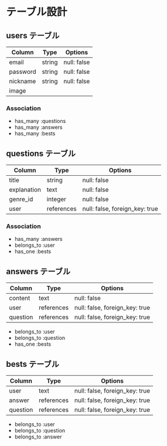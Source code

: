 # テーブル設計

## users テーブル

| Column     | Type   | Options     |
| --------   | ------ | ----------- |
| email      | string | null: false |
| password   | string | null: false |
| nickname   | string | null: false |
| image      |        |             |

### Association

- has_many :questions
- has_many :answers
- has_many :bests
 
## questions テーブル

| Column      | Type       | Options                        |
| ------      | ---------- | ------------------------------ |
| title       | string     | null: false                    |
| explanation | text       | null: false                    |
| genre_id    | integer    | null: false                    |
| user        | references | null: false, foreign_key: true |


### Association

- has_many :answers
- belongs_to :user
- has_one :bests


## answers テーブル

| Column    | Type       | Options                        |
| -------   | ---------- | ------------------------------ |
| content   | text       | null: false                    |
| user      | references | null: false, foreign_key: true |
| question  | references | null: false, foreign_key: true |

- belongs_to :user
- belongs_to :question
- has_one :bests


## bests テーブル

| Column    | Type       | Options                        |
| -------   | ---------- | ------------------------------ |
| user      | text       | null: false, foreign_key: true |
| answer    | references | null: false, foreign_key: true |
| question  | references | null: false, foreign_key: true |

- belongs_to :user
- belongs_to :question
- belongs_to :answer



